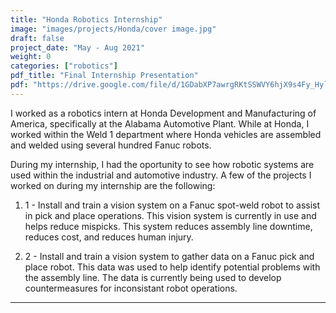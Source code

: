 ```yaml
---
title: "Honda Robotics Internship"
image: "images/projects/Honda/cover image.jpg"
draft: false
project_date: "May - Aug 2021"
weight: 0
categories: ["robotics"]
pdf_title: "Final Internship Presentation"
pdf: "https://drive.google.com/file/d/1GDabXP7awrgRKtSSWVY6hjX9s4Fy_Hyl/preview"
---
```


I worked as a robotics intern at Honda Development and Manufacturing of America, specifically at the Alabama Automotive Plant. While at Honda, I worked within the Weld 1 department where Honda vehicles are assembled and welded using several hundred Fanuc robots.

During my internship, I had the oportunity to see how robotic systems are used within the industrial and automotive industry. A few of the projects I worked on during my internship are the following:

1. 1 - Install and train a vision system on a Fanuc spot-weld robot to assist in pick and place operations. This vision system is currently in use and helps reduce mispicks. This system reduces assembly line downtime, reduces cost, and reduces human injury.

2. 2 - Install and train a vision system to gather data on a Fanuc pick and place robot. This data was used to help identify potential problems with the assembly line. The data is currently being used to develop countermeasures for inconsistant robot operations. 

---
